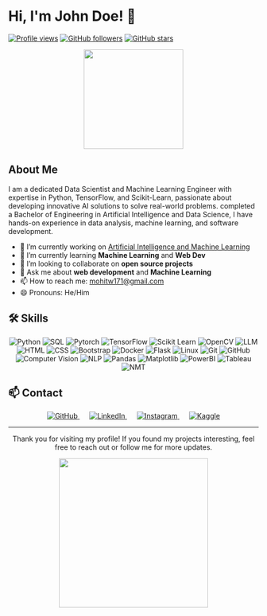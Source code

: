# Hi, I'm John Doe! 👋

[![Profile views](https://visitcount.itsvg.in/api?id=MohitWani&label=Profile%20Views&color=12&icon=5&pretty=true)](https://visitcount.itsvg.in)
[![GitHub followers](https://visitcount.itsvg.in/api?id=MohitWani&label=Follow&color=12&icon=0&pretty=true)](https://visitcount.itsvg.in)
[![GitHub stars](https://visitcount.itsvg.in/api?id=MohitWani&label=Stars&color=12&icon=9&pretty=true)](https://visitcount.itsvg.in)

<p align="center">
  <img src="https://media.giphy.com/media/v1.Y2lkPTc5MGI3NjExYnRkY2V2aWF5cHZqZGJyYnFrMmZhbmc2Z2h0c3Q4eHBkaHcxMWdxNyZlcD12MV9naWZzX3NlYXJjaCZjdD1n/bGgsc5mWoryfgKBx1u/giphy.gif" width="200">
</p>

## About Me

I am a dedicated Data Scientist and Machine Learning Engineer with expertise in Python, TensorFlow, and Scikit-Learn, passionate about developing innovative AI solutions to solve real-world problems. completed a Bachelor of Engineering in Artificial Intelligence and Data Science, I have hands-on experience in data analysis, machine learning, and software development.

- 🔭 I’m currently working on [Artificial Intelligence and Machine Learning](https://github.com/MohitWani/)
- 🌱 I’m currently learning **Machine Learning** and **Web Dev**
- 👯 I’m looking to collaborate on **open source projects**
- 💬 Ask me about **web development** and **Machine Learning**
- 📫 How to reach me: [mohitw171@gmail.com](mailto:mohitw171@gmail.com)
- 😄 Pronouns: He/Him

## 🛠️ Skills

<p align="center">
  <img src="https://img.icons8.com/color/48/000000/python.png" alt="Python"/>
  <img src="https://img.icons8.com/ios-filled/50/000000/sql.png" alt="SQL"/>
  <img src="https://img.icons8.com/?size=100&id=jH4BpkMnRrU5&format=png&color=000000" alt="Pytorch"/>
  <img src="https://img.icons8.com/color/48/000000/tensorflow.png" alt="TensorFlow"/>
  <img src="https://img.icons8.com/color/48/000000/scikit-learn.png" alt="Scikit Learn"/>
  <img src="https://img.icons8.com/color/48/000000/opencv.png" alt="OpenCV"/>
  <img src="https://img.icons8.com/dusk/64/000000/ai.png" alt="LLM"/>
  <img src="https://img.icons8.com/color/48/000000/html-5.png" alt="HTML"/>
  <img src="https://img.icons8.com/color/48/000000/css3.png" alt="CSS"/>
  <img src="https://img.icons8.com/color/48/000000/bootstrap.png" alt="Bootstrap"/>
  <img src="https://img.icons8.com/color/48/000000/docker.png" alt="Docker"/>
  <img src="https://img.icons8.com/ios-filled/50/000000/flask.png" alt="Flask"/>
  <img src="https://img.icons8.com/color/48/000000/linux.png" alt="Linux"/>
  <img src="https://img.icons8.com/color/48/000000/git.png" alt="Git"/>
  <img src="https://img.icons8.com/fluent/48/000000/github.png" alt="GitHub"/>
  <img src="https://img.icons8.com/ios-filled/50/000000/computer-vision.png" alt="Computer Vision"/>
  <img src="https://img.icons8.com/ios-filled/50/000000/natural-language-processing.png" alt="NLP"/>
  <img src="https://img.icons8.com/ios-filled/50/000000/pandas.png" alt="Pandas"/>
  <img src="https://img.icons8.com/ios-filled/50/000000/matplotlib.png" alt="Matplotlib"/>
  <img src="https://img.icons8.com/color/48/000000/power-bi.png" alt="PowerBI"/>
  <img src="https://img.icons8.com/color/48/000000/tableau-software.png" alt="Tableau"/>
  <img src="https://img.icons8.com/dusk/64/000000/translation.png" alt="NMT"/>
</p>


## 📫 Contact

<p align="center">
  <a href="https://github.com/MohitWani" target="_blank">
    <img src="https://img.icons8.com/fluent/48/000000/github.png" alt="GitHub"/>
  </a>&nbsp;&nbsp;&nbsp;&nbsp;
  <a href="https://www.linkedin.com/in/mohit-wani-6310711a0/" target="_blank">
    <img src="https://img.icons8.com/fluent/48/000000/linkedin.png" alt="LinkedIn"/>
  </a>&nbsp;&nbsp;&nbsp;&nbsp;
  <a href="https://www.instagram.com/mohit_wani_72/" target="_blank">
    <img src="https://img.icons8.com/fluent/48/000000/instagram-new.png" alt="Instagram"/>
  </a>&nbsp;&nbsp;&nbsp;&nbsp;
  <a href="https://www.kaggle.com/mohitwani" target="_blank">
    <img src="https://img.icons8.com/windows/48/000000/kaggle.png" alt="Kaggle"/>
  </a>
</p>

----

<p align="center">
  Thank you for visiting my profile! If you found my projects interesting, feel free to reach out or follow me for more updates.
</p>

<p align="center">
  <img src="https://media.giphy.com/media/Q7LHmoFwVP6Yc1swZs/giphy.gif" width="300">
</p>
